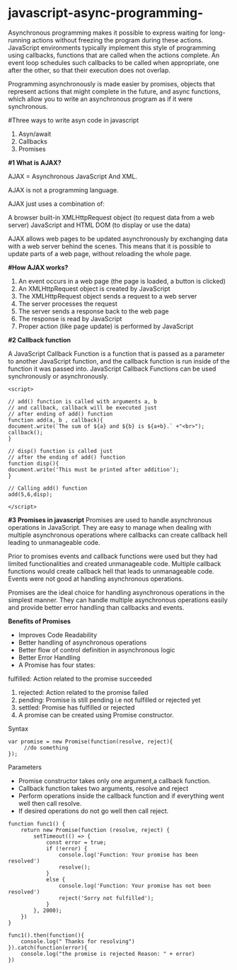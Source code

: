 # javascript-async-programming-
Asynchronous programming makes it possible to express waiting for long-running actions without 
freezing the program during these actions. JavaScript environments typically implement this style of programming using callbacks,
functions that are called when the actions complete. An event loop schedules such callbacks to be called when appropriate, 
one after the other, so that their execution does not overlap.

Programming asynchronously is made easier by promises, objects that represent actions that might complete in the future, and async functions, 
which allow you to write an asynchronous program as if it were synchronous.

#Three ways to write asyn code in javascript
1. Asyn/await
2. Callbacks
3. Promises

**#1 What is AJAX?**

AJAX = Asynchronous JavaScript And XML.

AJAX is not a programming language.

AJAX just uses a combination of:

A browser built-in XMLHttpRequest object (to request data from a web server)
JavaScript and HTML DOM (to display or use the data)

AJAX allows web pages to be updated asynchronously by exchanging data with a web server behind the scenes. 
This means that it is possible to update parts of a web page, without reloading the whole page.


**#How AJAX works?**
1. An event occurs in a web page (the page is loaded, a button is clicked)
2. An XMLHttpRequest object is created by JavaScript
3. The XMLHttpRequest object sends a request to a web server
4. The server processes the request
5. The server sends a response back to the web page
6. The response is read by JavaScript
7. Proper action (like page update) is performed by JavaScript



**#2 Callback function**

A JavaScript Callback Function is a function that is passed as a parameter to another JavaScript function, 
and the callback function is run inside of the function it was passed into.
JavaScript Callback Functions can be used synchronously or asynchronously.



```
<script> 

// add() function is called with arguments a, b 
// and callback, callback will be executed just 
// after ending of add() function 
function add(a, b , callback){ 
document.write(`The sum of ${a} and ${b} is ${a+b}.` +"<br>"); 
callback(); 
} 
	
// disp() function is called just 
// after the ending of add() function 
function disp(){ 
document.write('This must be printed after addition'); 
} 
	
// Calling add() function 
add(5,6,disp);	 
	
</script> 
```


**#3 Promises in javascript**
Promises are used to handle asynchronous operations in JavaScript. They are easy to manage when dealing with
multiple asynchronous operations where callbacks can create callback hell leading to unmanageable code.

Prior to promises events and callback functions were used but they had limited functionalities and created unmanageable code.
Multiple callback functions would create callback hell that leads to unmanageable code.
Events were not good at handling asynchronous operations.

Promises are the ideal choice for handling asynchronous operations in the simplest manner. 
They can handle multiple asynchronous operations easily and provide better error handling than callbacks and events.

**Benefits of Promises**

* Improves Code Readability
* Better handling of asynchronous operations
* Better flow of control definition in asynchronous logic
* Better Error Handling
* A Promise has four states:


fulfilled: Action related to the promise succeeded
1. rejected: Action related to the promise failed
2. pending: Promise is still pending i.e not fulfilled or rejected yet
3. settled: Promise has fulfilled or rejected
4. A promise can be created using Promise constructor.

Syntax

```
var promise = new Promise(function(resolve, reject){
     //do something
});
```
Parameters

* Promise constructor takes only one argument,a callback function.
* Callback function takes two arguments, resolve and reject
* Perform operations inside the callback function and if everything went well then call resolve.
* If desired operations do not go well then call reject.

```
function func1() {
    return new Promise(function (resolve, reject) {
        setTimeout(() => {
            const error = true;
            if (!error) {
                console.log('Function: Your promise has been resolved')
                resolve();
            }
            else {
                console.log('Function: Your promise has not been resolved')
                reject('Sorry not fulfilled');
            }
        }, 2000);
    })
}

func1().then(function(){
    console.log(" Thanks for resolving")
}).catch(function(error){
    console.log("the promise is rejected Reason: " + error)
})
```
